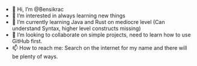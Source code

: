 - 👋 Hi, I’m @Bensikrac
- 👀 I’m interested in always learning new things
- 🌱 I’m currently learning Java and Rust on mediocre level (Can understand Syntax, higher level constructs missing)
- 💞️ I’m looking to collaborate on simple projects, need to learn how to use GitHub first.
- 📫 How to reach me: Search on the internet for my name and there will be plenty of ways.

<!---
Bensikrac/Bensikrac is a ✨ special ✨ repository because its `README.md` (this file) appears on your GitHub profile.
You can click the Preview link to take a look at your changes.
--->
